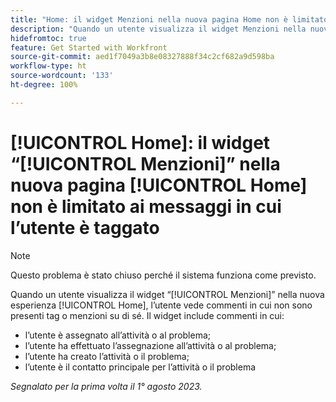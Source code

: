 ```yaml
---
title: "Home: il widget Menzioni nella nuova pagina Home non è limitato ai messaggi in cui l’utente è taggato."
description: "Quando un utente visualizza il widget Menzioni nella nuova esperienza Home, l’utente vede commenti in cui non sono presenti tag o menzioni su di sé."
hidefromtoc: true
feature: Get Started with Workfront
source-git-commit: aed1f7049a3b8e08327888f34c2cf682a9d598ba
workflow-type: ht
source-wordcount: '133'
ht-degree: 100%

---
```



# [!UICONTROL Home]: il widget “[!UICONTROL Menzioni]” nella nuova pagina [!UICONTROL Home] non è limitato ai messaggi in cui l’utente è taggato

<!--Requested article, won't fix-->

>[!NOTE]
>
>Questo problema è stato chiuso perché il sistema funziona come previsto.

Quando un utente visualizza il widget “[!UICONTROL Menzioni]” nella nuova esperienza [!UICONTROL Home], l’utente vede commenti in cui non sono presenti tag o menzioni su di sé. Il widget include commenti in cui:

* l’utente è assegnato all’attività o al problema;
* l’utente ha effettuato l’assegnazione all’attività o al problema;
* l’utente ha creato l’attività o il problema;
* l’utente è il contatto principale per l’attività o il problema

_Segnalato per la prima volta il 1° agosto 2023._

